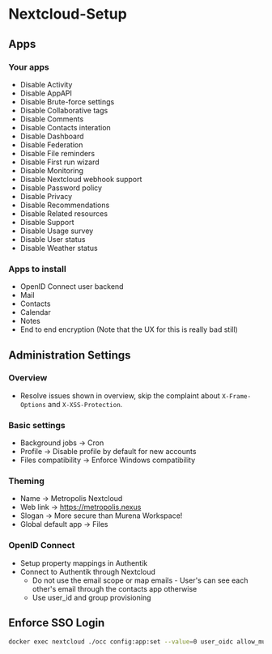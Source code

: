 # Nextcloud-Setup

## Apps

### Your apps
- Disable Activity
- Disable AppAPI
- Disable Brute-force settings
- Disable Collaborative tags
- Disable Comments
- Disable Contacts interation
- Disable Dashboard
- Disable Federation
- Disable File reminders
- Disable First run wizard
- Disable Monitoring
- Disable Nextcloud webhook support
- Disable Password policy
- Disable Privacy
- Disable Recommendations
- Disable Related resources
- Disable Support
- Disable Usage survey
- Disable User status
- Disable Weather status

### Apps to install
- OpenID Connect user backend
- Mail
- Contacts
- Calendar
- Notes
- End to end encryption (Note that the UX for this is really bad still)

## Administration Settings

### Overview
- Resolve issues shown in overview, skip the complaint about `X-Frame-Options` and `X-XSS-Protection`.

### Basic settings
- Background jobs -> Cron
- Profile -> Disable profile by default for new accounts
- Files compatibility -> Enforce Windows compatibility

### Theming
- Name -> Metropolis Nextcloud
- Web link -> https://metropolis.nexus
- Slogan -> More secure than Murena Workspace!
- Global default app -> Files

### OpenID Connect
- Setup property mappings in Authentik
- Connect to Authentik through Nextcloud
  - Do not use the email scope or map emails - User's can see each other's email through the contacts app otherwise
  - Use user_id and group provisioning

## Enforce SSO Login

```bash
docker exec nextcloud ./occ config:app:set --value=0 user_oidc allow_multiple_user_backends
```
